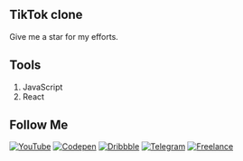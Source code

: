## TikTok clone
Give me a star for my efforts.

## Tools
1. JavaScript
2. React

## Follow Me
[![YouTube](https://img.shields.io/badge/-YouTube-090909?style=for-the-badge&logo=youtube&logoColor=FF0000)](https://www.youtube.com/channel/UCpSg_NBPjrI5c-g1BPFWg_w)
[![Codepen](https://img.shields.io/badge/-Codepen-090909?style=for-the-badge&logo=codepen)](https://codepen.io/STAPE)
[![Dribbble](https://img.shields.io/badge/-Dribbble-090909?style=for-the-badge&logo=dribbble)](https://dribbble.com/STAPE-Web)
[![Telegram](https://img.shields.io/badge/-Telegram-090909?style=for-the-badge&logo=telegram)](https://t.me/+Hfd2Syn-En1lNmVi)
[![Freelance](https://img.shields.io/badge/-Freelance-090909?style=for-the-badge&logo=kwork)](https://kwork.ru/user/kirill_kirilenko)
